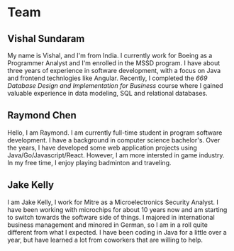 # Team

## Vishal Sundaram

My name is Vishal, and I'm from India. I currently work for Boeing as a Programmer Analyst and I'm enrolled in the MSSD program. I have about three years of experience in software development, with a focus on Java and frontend technlogies like Angular. Recently, I completed the *669 Database Design and Implementation for Business* course where I gained valuable experience in data modeling, SQL and relational databases.

## Raymond Chen

Hello, I am Raymond. I am currently full-time student in program software development. I have a background in computer science bachelor's. Over the years, I have developed some web application projects using Java/Go/Javascript/React. However, I am more intersted in game industry. In my free time, I enjoy playing badminton and traveling.

## Jake Kelly
I am Jake Kelly, I work for Mitre as a Microelectronics Security Analyst. I have been working with microchips for about 10 years now and am starting to switch towards the software side of things. I majored in international business management and minored in German, so I am in a roll quite different from what I expected. I have been coding in Java for a little over a year, but have learned a lot from coworkers that are willing to help.
